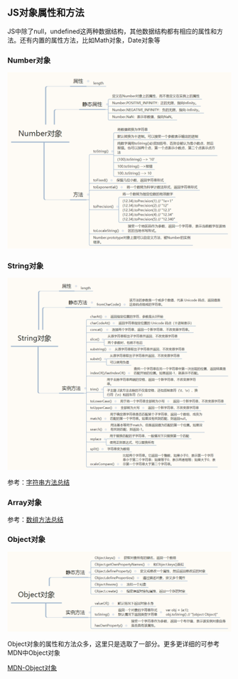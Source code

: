 ## JS对象属性和方法

JS中除了null，undefined这两种数据结构，其他数据结构都有相应的属性和方法。还有内置的属性方法，比如Math对象，Date对象等

### Number对象

![Number对象](../../media/Number.png)

### String对象

![String对象](../../media/String1.png)

参考：[字符串方法总结](https://spring456.github.io/web_docs.github.io/#/FrontEnd/Basic/stringFun)

### Array对象

参考：[数组方法总结](https://spring456.github.io/web_docs.github.io/#/FrontEnd/Basic/arrr)

### Object对象

![Object对象](../../media/Object1.png)

Object对象的属性和方法众多，这里只是选取了一部分。更多更详细的可参考MDN中Object对象 

[MDN-Object对象](https://developer.mozilla.org/zh-CN/docs/Web/JavaScript/Reference/Global_Objects/Object)